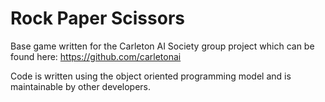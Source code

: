 # Rock Paper Scissors
Base game written for the Carleton AI Society group project which can be found here: https://github.com/carletonai

Code is written using the object oriented programming model and is maintainable by other developers.
